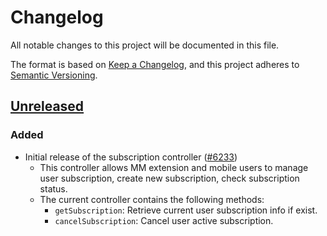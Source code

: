 # Changelog

All notable changes to this project will be documented in this file.

The format is based on [Keep a Changelog](https://keepachangelog.com/en/1.0.0/),
and this project adheres to [Semantic Versioning](https://semver.org/spec/v2.0.0.html).

## [Unreleased]

### Added

- Initial release of the subscription controller ([#6233](https://github.com/MetaMask/core/pull/6233))
  - This controller allows MM extension and mobile users to manage user subscription, create new subscription, check subscription status.
  - The current controller contains the following methods:
    - `getSubscription`: Retrieve current user subscription info if exist.
    - `cancelSubscription`: Cancel user active subscription.

[Unreleased]: https://github.com/MetaMask/core/
